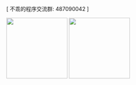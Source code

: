 [ 不乖的程序交流群: 487090042 ]

<div>
<img height="160px" src="https://github-readme-stats.vercel.app/api?username=zahodian&count_private=true&show_icons=true&hide=issues&layout=compact&hide_border=true" />
<img height="160px" src="https://github-readme-stats.vercel.app/api/top-langs/?username=zahodian&layout=compact&hide_border=true" />
</div>


